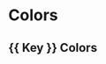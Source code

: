 # Colors

<section class="">
  <div
    v-for="(group, key, i) in colors"
    :key="i"
    class="color-group">
    <h2>{{ key }} colors</h2>
    <div class="colors">
      <div
        v-for="(colors, key, i) in group"
        :key="i">
        <swatch :colors="colors"/>
      </div>
    </div>
  </div>
</section>

<script>
export default {
  computed: {
    colors () {
      const colors = Array.from(document.styleSheets)
        .filter(sheet => sheet.href === null || sheet.href.startsWith(window.location.origin))
        .reduce((acc, sheet) => {
          acc = [
            ...acc,
            ...Array.from(sheet.cssRules).reduce((def, rule) => {
              def = rule.selectorText === ':root'
                ? [...def, ...Array.from(rule.style).filter(name => name.startsWith("--"))]
                : def

              return def
            }, [])
          ]

          return acc
        }, [])

      return {
        Brand: {
          Blues: colors.filter(i => i.includes('blue')),
          Reds: colors.filter(i => i.includes('red')),
          Greens: colors.filter(i => i.includes('green')),
          Yellows: colors.filter(i => i.includes('yellow'))
        },
        'Grey and White': {
          Blacks: colors.filter(i => i.includes('black')),
          Greys: colors.filter(i => i.includes('grey')),
          Whites: colors.filter(i => i.includes('white'))
        }
      }
    }
  }
}
</script>

<style>
  .color-group {
    margin-bottom: 4rem;
  }
  .color-group h2 {
    text-transform: Capitalize;
  }
  .colors {
    display: grid;
    grid-template-columns: repeat(3, 1fr);
    grid-gap: 1rem;
  }
</style>
